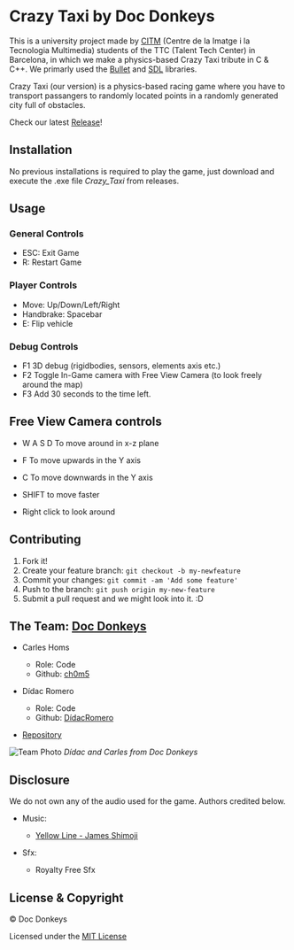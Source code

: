 # Crazy Taxi by Doc Donkeys
This is a university project made by [CITM](https://www.citm.upc.edu/ing/) (Centre de la Imatge i la Tecnologia Multimedia) students of the TTC (Talent Tech Center) in Barcelona, in which we make a physics-based Crazy Taxi tribute in C & C++. We primarly used the [Bullet](https://github.com/bulletphysics/bullet3) and [SDL](https://www.libsdl.org/) libraries.

Crazy Taxi (our version) is a physics-based racing game where you have to transport passangers to randomly located points in a randomly generated city full of obstacles.

Check our latest [Release](https://github.com/DocDonkeys/Crazy-Taxi/releases/tag/v_1.0)!

## Installation
No previous installations is required to play the game, just download and execute the .exe file *Crazy_Taxi* from releases.

## Usage
### General Controls
* ESC: Exit Game
* R: Restart Game

### Player Controls
* Move: Up/Down/Left/Right
* Handbrake: Spacebar
* E: Flip vehicle

### Debug Controls
* F1 3D debug (rigidbodies, sensors, elements axis etc.)
* F2 Toggle In-Game camera with Free View Camera (to look freely around the map)
* F3 Add 30 seconds to the time left.

## Free View Camera controls
* W A S D To move around in x-z plane
* F To move upwards in the Y axis
* C To move downwards in the Y axis
* SHIFT to move faster

* Right click to look around

## Contributing
1. Fork it!
2. Create your feature branch: `git checkout -b my-newfeature`
3. Commit your changes: `git commit -am 'Add some
feature'`
4. Push to the branch: `git push origin my-new-feature`
5. Submit a pull request and we might look into it. :D

## The Team: [Doc Donkeys](https://github.com/DocDonkeys)
* Carles Homs 
  * Role: Code
  * Github: [ch0m5](https://github.com/ch0m5)

* Dídac Romero
  * Role: Code
  * Github: [DídacRomero](https://github.com/DidacRomero)

* [Repository](https://github.com/DocDonkeys/Crazy-Taxi)

![Team Photo](https://raw.githubusercontent.com/DocDonkeys/Crazy-Taxi/gh-pages/Team_Photo.png)
*Dídac and Carles from Doc Donkeys*

## Disclosure
We do not own any of the audio used for the game. Authors credited below.

* Music:
	* [Yellow Line - James Shimoji](https://www.youtube.com/watch?v=Ok2369YY2P8)

* Sfx:
	* Royalty Free Sfx

## License & Copyright 

© Doc Donkeys

Licensed under the [MIT License](LICENSE)
